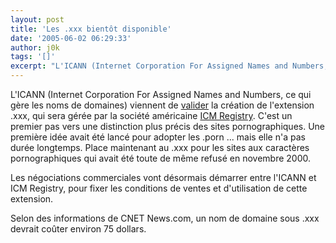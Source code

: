 ```yaml
---
layout: post
title: 'Les .xxx bientôt disponible'
date: '2005-06-02 06:29:33'
author: j0k
tags: '[]'
excerpt: "L'ICANN (Internet Corporation For Assigned Names and Numbers, ce qui gère les noms de domaines) viennent de [valider](http://www.icann.org/announcements/announcement-01jun05.htm) la création de l'extension .xxx, qui sera gérée par la société américaine [ICM Registry](http://www.icmregistry.com/).     \nC'est un premier pas vers une distinction plus      …"
---
```


L'ICANN (Internet Corporation For Assigned Names and Numbers, ce qui gère les noms de domaines) viennent de [valider](http://www.icann.org/announcements/announcement-01jun05.htm) la création de l'extension .xxx, qui sera gérée par la société américaine [ICM Registry](http://www.icmregistry.com/).
C'est un premier pas vers une distinction plus précis des sites pornographiques. Une première idée avait été lancé pour adopter les .porn ... mais elle n'a pas durée longtemps. Place maintenant au .xxx pour les sites aux caractères pornographiques qui avait été toute de même refusé en novembre 2000.

Les négociations commerciales vont désormais démarrer entre l'ICANN et ICM Registry, pour fixer les conditions de ventes et d'utilisation de cette extension.

Selon des informations de CNET News.com, un nom de domaine sous .xxx devrait coûter environ 75 dollars.
